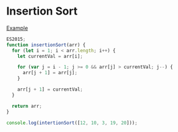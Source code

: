 # Insertion Sort

[Example](https://visualgo.net/en/sorting)

```javascript
ES2015;
function insertionSort(arr) {
  for (let i = 1; i < arr.length; i++) {
    let currentVal = arr[i];

    for (var j = i - 1; j >= 0 && arr[j] > currentVal; j--) {
      arr[j + 1] = arr[j];
    }

    arr[j + 1] = currentVal;
  }

  return arr;
}

console.log(intertionSort([12, 10, 3, 19, 20]));
```
